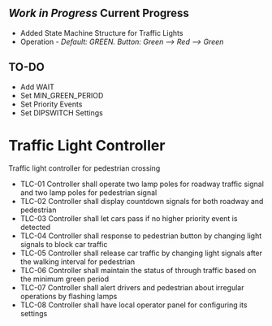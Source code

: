 
## *Work in Progress* Current Progress
* Added State Machine Structure for Traffic Lights
* Operation - *Default: GREEN.  Button: Green --> Red --> Green*

## TO-DO
* Add WAIT
* Set MIN_GREEN_PERIOD
* Set Priority Events
* Set DIPSWITCH Settings

# Traffic Light Controller
Traffic light controller for pedestrian crossing

* TLC-01	Controller shall operate two lamp poles for roadway traffic signal and two lamp poles for pedestrian signal
* TLC-02	Controller shall display countdown signals for both roadway and pedestrian
* TLC-03	Controller shall let cars pass if no higher priority event is detected
* TLC-04	Controller shall response to pedestrian button by changing light signals to block car traffic
* TLC-05	Controller shall release car traffic by changing light signals after the walking interval for pedestrian
* TLC-06	Controller shall maintain the status of through traffic based on the minimum green period
* TLC-07	Controller shall alert drivers and pedestrian about irregular operations by flashing lamps
* TLC-08	Controller shall have local operator panel for configuring its settings
